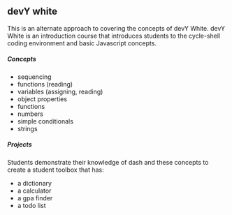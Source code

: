 ## devY white

This is an alternate approach to covering the concepts of devY White. devY White is an introduction course that introduces students to the cycle-shell coding environment and basic Javascript concepts.

##### Concepts

- sequencing
- functions (reading)
- variables (assigning, reading)
- object properties
- functions
- numbers
- simple conditionals
- strings

##### Projects
Students demonstrate their knowledge of dash and these concepts to create a student toolbox that has:

- a dictionary
- a calculator
- a gpa finder
- a todo list

